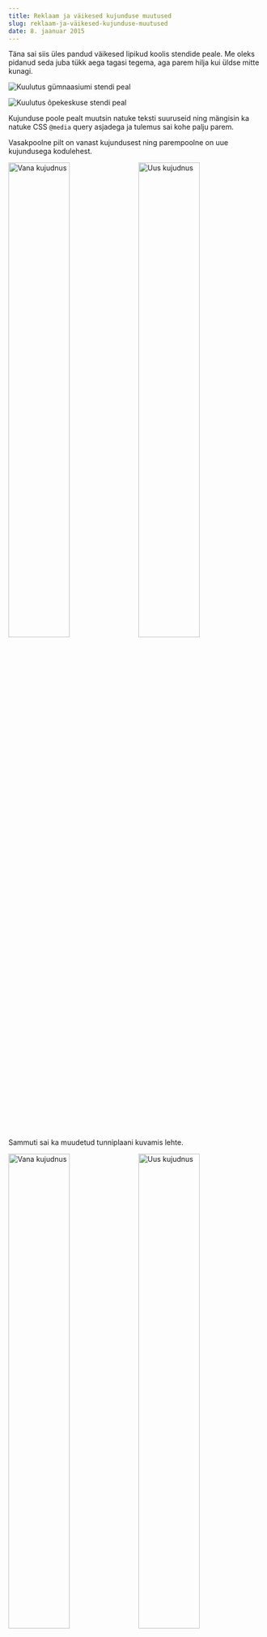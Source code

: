 ```yaml
---
title: Reklaam ja väikesed kujunduse muutused
slug: reklaam-ja-väikesed-kujunduse-muutused
date: 8. jaanuar 2015
---
```


Täna sai siis üles pandud väikesed lipikud koolis stendide peale. Me oleks
pidanud seda juba tükk aega tagasi tegema, aga parem hilja kui
üldse mitte kunagi.

![Kuulutus gümnaasiumi stendi peal](http://i.imgur.com/p6312K7l.jpg)

![Kuulutus õpekeskuse stendi peal](http://i.imgur.com/2frKLual.jpg)

Kujunduse poole pealt muutsin natuke teksti suuruseid ning mängisin ka natuke
CSS `@media` query asjadega ja tulemus sai kohe palju parem.

Vasakpoolne pilt on vanast kujundusest ning parempoolne on uue kujundusega 
kodulehest.

<img src="http://i.imgur.com/NGlzvKy.png"
      alt="Vana kujudnus"
      style="display:inline; width: 49%;">
<img src="http://i.imgur.com/o9A9ki2.png"
      alt="Uus kujudnus"
      style="display:inline; float: right; width: 49%;">

Sammuti sai ka muudetud tunniplaani kuvamis lehte.

<img src="http://i.imgur.com/ezRywuh.png" 
      alt="Vana kujudnus"
      style="display:inline; width: 49%;">
<img src="http://i.imgur.com/mXe1SCE.png" 
      alt="Uus kujudnus"
      style="display:inline; float: right; width: 49%;">
<br>
